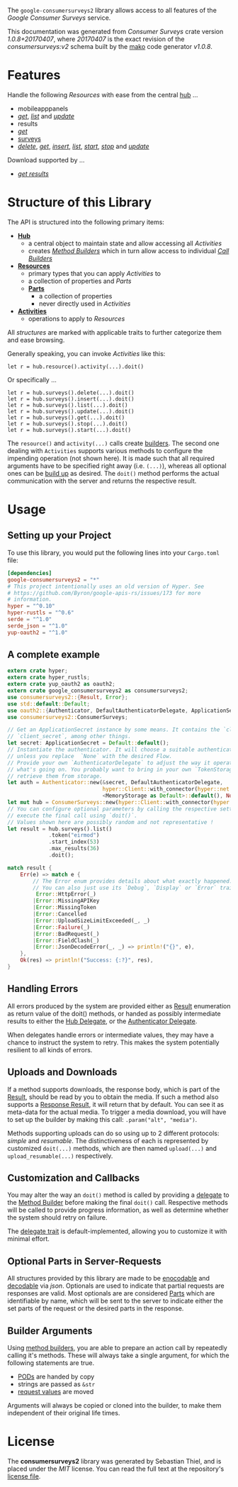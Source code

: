 <!---
DO NOT EDIT !
This file was generated automatically from 'src/mako/api/README.md.mako'
DO NOT EDIT !
-->
The `google-consumersurveys2` library allows access to all features of the *Google Consumer Surveys* service.

This documentation was generated from *Consumer Surveys* crate version *1.0.8+20170407*, where *20170407* is the exact revision of the *consumersurveys:v2* schema built by the [mako](http://www.makotemplates.org/) code generator *v1.0.8*.
# Features

Handle the following *Resources* with ease from the central [hub](https://docs.rs/google-consumersurveys2/1.0.8+20170407/google_consumersurveys2/struct.ConsumerSurveys.html) ... 

* mobileapppanels
 * [*get*](https://docs.rs/google-consumersurveys2/1.0.8+20170407/google_consumersurveys2/struct.MobileapppanelGetCall.html), [*list*](https://docs.rs/google-consumersurveys2/1.0.8+20170407/google_consumersurveys2/struct.MobileapppanelListCall.html) and [*update*](https://docs.rs/google-consumersurveys2/1.0.8+20170407/google_consumersurveys2/struct.MobileapppanelUpdateCall.html)
* results
 * [*get*](https://docs.rs/google-consumersurveys2/1.0.8+20170407/google_consumersurveys2/struct.ResultGetCall.html)
* [surveys](https://docs.rs/google-consumersurveys2/1.0.8+20170407/google_consumersurveys2/struct.Survey.html)
 * [*delete*](https://docs.rs/google-consumersurveys2/1.0.8+20170407/google_consumersurveys2/struct.SurveyDeleteCall.html), [*get*](https://docs.rs/google-consumersurveys2/1.0.8+20170407/google_consumersurveys2/struct.SurveyGetCall.html), [*insert*](https://docs.rs/google-consumersurveys2/1.0.8+20170407/google_consumersurveys2/struct.SurveyInsertCall.html), [*list*](https://docs.rs/google-consumersurveys2/1.0.8+20170407/google_consumersurveys2/struct.SurveyListCall.html), [*start*](https://docs.rs/google-consumersurveys2/1.0.8+20170407/google_consumersurveys2/struct.SurveyStartCall.html), [*stop*](https://docs.rs/google-consumersurveys2/1.0.8+20170407/google_consumersurveys2/struct.SurveyStopCall.html) and [*update*](https://docs.rs/google-consumersurveys2/1.0.8+20170407/google_consumersurveys2/struct.SurveyUpdateCall.html)


Download supported by ...

* [*get results*](https://docs.rs/google-consumersurveys2/1.0.8+20170407/google_consumersurveys2/struct.ResultGetCall.html)



# Structure of this Library

The API is structured into the following primary items:

* **[Hub](https://docs.rs/google-consumersurveys2/1.0.8+20170407/google_consumersurveys2/struct.ConsumerSurveys.html)**
    * a central object to maintain state and allow accessing all *Activities*
    * creates [*Method Builders*](https://docs.rs/google-consumersurveys2/1.0.8+20170407/google_consumersurveys2/trait.MethodsBuilder.html) which in turn
      allow access to individual [*Call Builders*](https://docs.rs/google-consumersurveys2/1.0.8+20170407/google_consumersurveys2/trait.CallBuilder.html)
* **[Resources](https://docs.rs/google-consumersurveys2/1.0.8+20170407/google_consumersurveys2/trait.Resource.html)**
    * primary types that you can apply *Activities* to
    * a collection of properties and *Parts*
    * **[Parts](https://docs.rs/google-consumersurveys2/1.0.8+20170407/google_consumersurveys2/trait.Part.html)**
        * a collection of properties
        * never directly used in *Activities*
* **[Activities](https://docs.rs/google-consumersurveys2/1.0.8+20170407/google_consumersurveys2/trait.CallBuilder.html)**
    * operations to apply to *Resources*

All *structures* are marked with applicable traits to further categorize them and ease browsing.

Generally speaking, you can invoke *Activities* like this:

```Rust,ignore
let r = hub.resource().activity(...).doit()
```

Or specifically ...

```ignore
let r = hub.surveys().delete(...).doit()
let r = hub.surveys().insert(...).doit()
let r = hub.surveys().list(...).doit()
let r = hub.surveys().update(...).doit()
let r = hub.surveys().get(...).doit()
let r = hub.surveys().stop(...).doit()
let r = hub.surveys().start(...).doit()
```

The `resource()` and `activity(...)` calls create [builders][builder-pattern]. The second one dealing with `Activities` 
supports various methods to configure the impending operation (not shown here). It is made such that all required arguments have to be 
specified right away (i.e. `(...)`), whereas all optional ones can be [build up][builder-pattern] as desired.
The `doit()` method performs the actual communication with the server and returns the respective result.

# Usage

## Setting up your Project

To use this library, you would put the following lines into your `Cargo.toml` file:

```toml
[dependencies]
google-consumersurveys2 = "*"
# This project intentionally uses an old version of Hyper. See
# https://github.com/Byron/google-apis-rs/issues/173 for more
# information.
hyper = "^0.10"
hyper-rustls = "^0.6"
serde = "^1.0"
serde_json = "^1.0"
yup-oauth2 = "^1.0"
```

## A complete example

```Rust
extern crate hyper;
extern crate hyper_rustls;
extern crate yup_oauth2 as oauth2;
extern crate google_consumersurveys2 as consumersurveys2;
use consumersurveys2::{Result, Error};
use std::default::Default;
use oauth2::{Authenticator, DefaultAuthenticatorDelegate, ApplicationSecret, MemoryStorage};
use consumersurveys2::ConsumerSurveys;

// Get an ApplicationSecret instance by some means. It contains the `client_id` and 
// `client_secret`, among other things.
let secret: ApplicationSecret = Default::default();
// Instantiate the authenticator. It will choose a suitable authentication flow for you, 
// unless you replace  `None` with the desired Flow.
// Provide your own `AuthenticatorDelegate` to adjust the way it operates and get feedback about 
// what's going on. You probably want to bring in your own `TokenStorage` to persist tokens and
// retrieve them from storage.
let auth = Authenticator::new(&secret, DefaultAuthenticatorDelegate,
                              hyper::Client::with_connector(hyper::net::HttpsConnector::new(hyper_rustls::TlsClient::new())),
                              <MemoryStorage as Default>::default(), None);
let mut hub = ConsumerSurveys::new(hyper::Client::with_connector(hyper::net::HttpsConnector::new(hyper_rustls::TlsClient::new())), auth);
// You can configure optional parameters by calling the respective setters at will, and
// execute the final call using `doit()`.
// Values shown here are possibly random and not representative !
let result = hub.surveys().list()
             .token("eirmod")
             .start_index(53)
             .max_results(36)
             .doit();

match result {
    Err(e) => match e {
        // The Error enum provides details about what exactly happened.
        // You can also just use its `Debug`, `Display` or `Error` traits
         Error::HttpError(_)
        |Error::MissingAPIKey
        |Error::MissingToken
        |Error::Cancelled
        |Error::UploadSizeLimitExceeded(_, _)
        |Error::Failure(_)
        |Error::BadRequest(_)
        |Error::FieldClash(_)
        |Error::JsonDecodeError(_, _) => println!("{}", e),
    },
    Ok(res) => println!("Success: {:?}", res),
}

```
## Handling Errors

All errors produced by the system are provided either as [Result](https://docs.rs/google-consumersurveys2/1.0.8+20170407/google_consumersurveys2/enum.Result.html) enumeration as return value of 
the doit() methods, or handed as possibly intermediate results to either the 
[Hub Delegate](https://docs.rs/google-consumersurveys2/1.0.8+20170407/google_consumersurveys2/trait.Delegate.html), or the [Authenticator Delegate](https://docs.rs/yup-oauth2/*/yup_oauth2/trait.AuthenticatorDelegate.html).

When delegates handle errors or intermediate values, they may have a chance to instruct the system to retry. This 
makes the system potentially resilient to all kinds of errors.

## Uploads and Downloads
If a method supports downloads, the response body, which is part of the [Result](https://docs.rs/google-consumersurveys2/1.0.8+20170407/google_consumersurveys2/enum.Result.html), should be
read by you to obtain the media.
If such a method also supports a [Response Result](https://docs.rs/google-consumersurveys2/1.0.8+20170407/google_consumersurveys2/trait.ResponseResult.html), it will return that by default.
You can see it as meta-data for the actual media. To trigger a media download, you will have to set up the builder by making
this call: `.param("alt", "media")`.

Methods supporting uploads can do so using up to 2 different protocols: 
*simple* and *resumable*. The distinctiveness of each is represented by customized 
`doit(...)` methods, which are then named `upload(...)` and `upload_resumable(...)` respectively.

## Customization and Callbacks

You may alter the way an `doit()` method is called by providing a [delegate](https://docs.rs/google-consumersurveys2/1.0.8+20170407/google_consumersurveys2/trait.Delegate.html) to the 
[Method Builder](https://docs.rs/google-consumersurveys2/1.0.8+20170407/google_consumersurveys2/trait.CallBuilder.html) before making the final `doit()` call. 
Respective methods will be called to provide progress information, as well as determine whether the system should 
retry on failure.

The [delegate trait](https://docs.rs/google-consumersurveys2/1.0.8+20170407/google_consumersurveys2/trait.Delegate.html) is default-implemented, allowing you to customize it with minimal effort.

## Optional Parts in Server-Requests

All structures provided by this library are made to be [enocodable](https://docs.rs/google-consumersurveys2/1.0.8+20170407/google_consumersurveys2/trait.RequestValue.html) and 
[decodable](https://docs.rs/google-consumersurveys2/1.0.8+20170407/google_consumersurveys2/trait.ResponseResult.html) via *json*. Optionals are used to indicate that partial requests are responses 
are valid.
Most optionals are are considered [Parts](https://docs.rs/google-consumersurveys2/1.0.8+20170407/google_consumersurveys2/trait.Part.html) which are identifiable by name, which will be sent to 
the server to indicate either the set parts of the request or the desired parts in the response.

## Builder Arguments

Using [method builders](https://docs.rs/google-consumersurveys2/1.0.8+20170407/google_consumersurveys2/trait.CallBuilder.html), you are able to prepare an action call by repeatedly calling it's methods.
These will always take a single argument, for which the following statements are true.

* [PODs][wiki-pod] are handed by copy
* strings are passed as `&str`
* [request values](https://docs.rs/google-consumersurveys2/1.0.8+20170407/google_consumersurveys2/trait.RequestValue.html) are moved

Arguments will always be copied or cloned into the builder, to make them independent of their original life times.

[wiki-pod]: http://en.wikipedia.org/wiki/Plain_old_data_structure
[builder-pattern]: http://en.wikipedia.org/wiki/Builder_pattern
[google-go-api]: https://github.com/google/google-api-go-client

# License
The **consumersurveys2** library was generated by Sebastian Thiel, and is placed 
under the *MIT* license.
You can read the full text at the repository's [license file][repo-license].

[repo-license]: https://github.com/Byron/google-apis-rsblob/master/LICENSE.md
